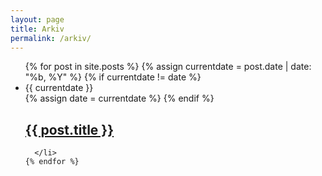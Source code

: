 ```yaml
---
layout: page
title: Arkiv
permalink: /arkiv/
---
```


<ul class="post-list">
    {% for post in site.posts %}
    {% assign currentdate = post.date | date: "%b, %Y" %}
      {% if currentdate != date %}
          <li id="y{{currentdate}}">{{ currentdate }}</li>
          {% assign date = currentdate %} 
        {% endif %}
        <h2>
          <a class="post-link" href="{{ post.url | prepend: site.baseurl }}">{{ post.title }}</a>
        </h2>
       
      </li>
    {% endfor %}
  </ul>